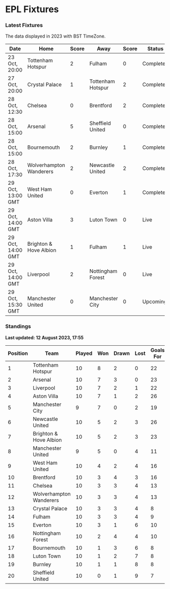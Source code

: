 # EPL Fixtures

### Latest Fixtures

The data displayed in 2023 with BST TimeZone.

<!-- START_TABLE -->
| Date | Home | Score | Away | Score | Status |
|-------------|--------|--------------|--------|--------------|--------|
| 23 Oct, 20:00 | Tottenham Hotspur | 2 | Fulham | 0 | Completed |
| 27 Oct, 20:00 | Crystal Palace | 1 | Tottenham Hotspur | 2 | Completed |
| 28 Oct, 12:30 | Chelsea | 0 | Brentford | 2 | Completed |
| 28 Oct, 15:00 | Arsenal | 5 | Sheffield United | 0 | Completed |
| 28 Oct, 15:00 | Bournemouth | 2 | Burnley | 1 | Completed |
| 28 Oct, 17:30 | Wolverhampton Wanderers | 2 | Newcastle United | 2 | Completed |
| 29 Oct, 13:00 GMT | West Ham United | 0 | Everton | 1 | Completed |
| 29 Oct, 14:00 GMT | Aston Villa | 3 | Luton Town | 0 | Live |
| 29 Oct, 14:00 GMT | Brighton & Hove Albion | 1 | Fulham | 1 | Live |
| 29 Oct, 14:00 GMT | Liverpool | 2 | Nottingham Forest | 0 | Live |
| 29 Oct, 15:30 GMT | Manchester United | 0 | Manchester City | 0 | Upcoming |
<!-- END_TABLE -->

### Standings

**Last updated: 12 August 2023, 17:55**

<!-- START_STANDINGS -->
| Position | Team | Played | Won | Drawn | Lost | Goals For | Goals Against | Goal Difference | Points |
|----------|------|--------|-----|-------|------|-----------|---------------|-----------------|--------|
| 1 | Tottenham Hotspur | 10 | 8 | 2 | 0 | 22 | 9 | 13 | 26 |
| 2 | Arsenal | 10 | 7 | 3 | 0 | 23 | 8 | 15 | 24 |
| 3 | Liverpool | 10 | 7 | 2 | 1 | 22 | 9 | 13 | 23 |
| 4 | Aston Villa | 10 | 7 | 1 | 2 | 26 | 13 | 13 | 22 |
| 5 | Manchester City | 9 | 7 | 0 | 2 | 19 | 7 | 12 | 21 |
| 6 | Newcastle United | 10 | 5 | 2 | 3 | 26 | 11 | 15 | 17 |
| 7 | Brighton & Hove Albion | 10 | 5 | 2 | 3 | 23 | 19 | 4 | 17 |
| 8 | Manchester United | 9 | 5 | 0 | 4 | 11 | 13 | -2 | 15 |
| 9 | West Ham United | 10 | 4 | 2 | 4 | 16 | 17 | -1 | 14 |
| 10 | Brentford | 10 | 3 | 4 | 3 | 16 | 12 | 4 | 13 |
| 11 | Chelsea | 10 | 3 | 3 | 4 | 13 | 11 | 2 | 12 |
| 12 | Wolverhampton Wanderers | 10 | 3 | 3 | 4 | 13 | 17 | -4 | 12 |
| 13 | Crystal Palace | 10 | 3 | 3 | 4 | 8 | 13 | -5 | 12 |
| 14 | Fulham | 10 | 3 | 3 | 4 | 9 | 16 | -7 | 12 |
| 15 | Everton | 10 | 3 | 1 | 6 | 10 | 14 | -4 | 10 |
| 16 | Nottingham Forest | 10 | 2 | 4 | 4 | 10 | 14 | -4 | 10 |
| 17 | Bournemouth | 10 | 1 | 3 | 6 | 8 | 21 | -13 | 6 |
| 18 | Luton Town | 10 | 1 | 2 | 7 | 8 | 20 | -12 | 5 |
| 19 | Burnley | 10 | 1 | 1 | 8 | 8 | 25 | -17 | 4 |
| 20 | Sheffield United | 10 | 0 | 1 | 9 | 7 | 29 | -22 | 1 |
<!-- END_STANDINGS -->
